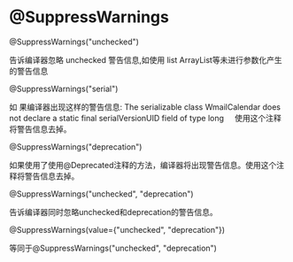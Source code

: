 


# @SuppressWarnings

@SuppressWarnings("unchecked")

告诉编译器忽略 unchecked 警告信息,如使用 list ArrayList等未进行参数化产生的警告信息

@SuppressWarnings("serial")

如 果编译器出现这样的警告信息: The serializable class WmailCalendar does not declare a static final serialVersionUID field of type long     使用这个注释将警告信息去掉。

@SuppressWarnings("deprecation")

如果使用了使用@Deprecated注释的方法，编译器将出现警告信息。使用这个注释将警告信息去掉。

@SuppressWarnings("unchecked", "deprecation")

告诉编译器同时忽略unchecked和deprecation的警告信息。

@SuppressWarnings(value={"unchecked", "deprecation"})

等同于@SuppressWarnings("unchecked", "deprecation")
